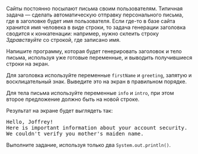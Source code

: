 
Сайты постоянно посылают письма своим пользователям. Типичная задача — сделать автоматическую отправку персонального письма, где в заголовке будет имя пользователя. Если где-то в базе сайта хранится имя человека в виде строки, то задача генерации заголовка сводится к конкатенации: например, нужно склеить строку *Здравствуйте* со строкой, где записано имя.

Напишите программу, которая будет генерировать заголовок и тело письма, используя уже готовые переменные, и выводить получившиеся строки на экран.

Для заголовка используйте переменные `firstName` и `greeting`, запятую и восклицательный знак. Выведите это на экран в правильном порядке.

Для тела письма используйте переменные `info` и `intro`, при этом второе предложение должно быть на новой строке.

Результат на экране будет выглядеть так:

<pre class='hexlet-basics-output'>
Hello, Joffrey!
Here is important information about your account security.
We couldn't verify you mother's maiden name.
</pre>

Выполните задание, используя только два `System.out.println()`.
